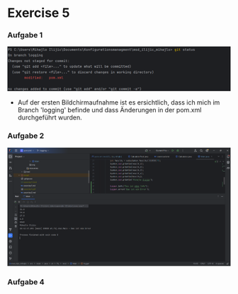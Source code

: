# Exercise 5

### Aufgabe 1

![Adding the dependencies](resources/images/ex5_1.png)
- Auf der ersten Bildchirmaufnahme ist es ersichtlich, dass ich mich im
Branch 'logging' befinde und dass Änderungen in der pom.xml durchgeführt wurden.

### Aufgabe 2
![](resources/images/ex5_2.png)


### Aufgabe 4




